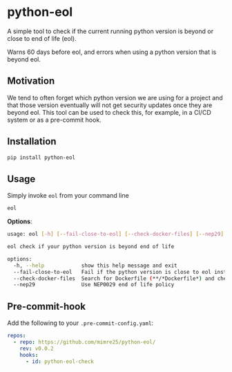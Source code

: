 # python-eol
A simple tool to check if the current running python version is beyond or close to end of life (eol).

Warns 60 days before eol, and errors when using a python version that is beyond eol.

## Motivation
We tend to often forget which python version we are using for a project and that those version eventually will not get security updates once they are beyond eol.
This tool can be used to check this, for example, in a CI/CD system or as a pre-commit hook.

## Installation
```sh
pip install python-eol
```

## Usage
Simply invoke `eol` from your command line
```sh
eol
```
**Options**:
```sh
usage: eol [-h] [--fail-close-to-eol] [--check-docker-files] [--nep29]

eol check if your python version is beyond end of life

options:
  -h, --help            show this help message and exit
  --fail-close-to-eol   Fail if the python version is close to eol instead of just warn
  --check-docker-files  Search for Dockerfile (**/*Dockerfile*) and check the python versions specified inside them
  --nep29               Use NEP0029 end of life policy
```

## Pre-commit-hook
Add the following to your `.pre-commit-config.yaml`:
```yaml
repos:
  - repo: https://github.com/mimre25/python-eol/
    rev: v0.0.2
    hooks:
      - id: python-eol-check
```
